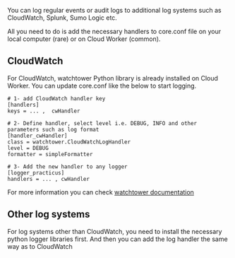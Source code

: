 You can log regular events or audit logs to additional log systems such as CloudWatch, Splunk,
Sumo Logic etc. 

All you need to do is add the necessary handlers to core.conf file on your local computer (rare) 
or on Cloud Worker (common). 

## CloudWatch 

For CloudWatch, watchtower Python library is already installed on Cloud Worker. 
You can update core.conf like the below to start logging.  

```
# 1- add CloudWatch handler key
[handlers]
keys = ... ,  cwHandler

# 2- Define handler, select level i.e. DEBUG, INFO and other parameters such as log format
[handler_cwHandler]
class = watchtower.CloudWatchLogHandler
level = DEBUG
formatter = simpleFormatter

# 3- Add the new handler to any logger  
[logger_practicus]
handlers = ... , cwHandler
```

For more information you can check [watchtower documentation](https://kislyuk.github.io/watchtower/) 

## Other log systems

For log systems other than CloudWatch, you need to install the necessary python logger libraries first.
And then you can add the log handler the same way as to CloudWatch
